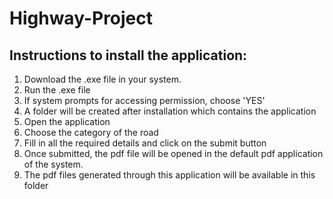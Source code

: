 # Highway-Project

Instructions to install the application:
-----------------------------------------

1. Download the .exe file in your system.
2. Run the .exe file 
3. If system prompts for accessing permission, choose 'YES'
4. A folder will be created after installation which contains the application
5. Open the application
6. Choose the category of the road
7. Fill in all the required details and click on the submit button
8. Once submitted, the pdf file will be opened in the default pdf application of the system.
9. The pdf files generated through this application will be available in this folder
